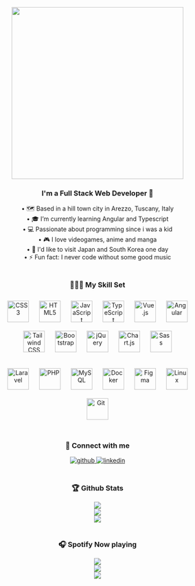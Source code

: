 <div align="center">
<img src="https://readme-typing-svg.demolab.com?font=Montserrat&size=32&duration=3000&pause=800&color=C98CF7&center=true&vCenter=true&width=600&lines=Hello+there+%F0%9F%91%8B%F0%9F%8F%BB;My+name+is+Laura;Nice+to+meet+you!;welcome+to+my+profile+%F0%9F%AB%B0%F0%9F%8F%BB" align="center" height="" width="400" />
</div>  

### <div align="center"> I'm a Full Stack Web Developer 🚀</div>  
<div align="center">• 🗺️ Based in a hill town city in Arezzo, Tuscany, Italy</div>  
<div align="center">• 🎓 I’m currently learning Angular and Typescript</div>  
<div align="center">• 💻 Passionate about programming since i was a kid</div>  
<div align="center">• 🎮 I love videogames, anime and manga</div>  
<div align="center">• 💮 I'd like to visit Japan and South Korea one day</div>  
<div align="center">• ⚡ Fun fact: I never code without some good music</div>

<br/>

<h3 align="center">👩🏻‍💻 My Skill Set</h3>    
<div align="center">
<a href="https://www.w3schools.com/css/" target="_blank"><img style="margin: 10px" src="https://profilinator.rishav.dev/skills-assets/css3-original-wordmark.svg" alt="CSS3" height="50" /></a>  
<a href="https://en.wikipedia.org/wiki/HTML5" target="_blank"><img style="margin: 10px" src="https://profilinator.rishav.dev/skills-assets/html5-original-wordmark.svg" alt="HTML5" height="50" /></a>
<a href="https://www.javascript.com/" target="_blank"><img style="margin: 10px" src="https://profilinator.rishav.dev/skills-assets/javascript-original.svg" alt="JavaScript" height="50" /></a>  
<a href="https://www.typescriptlang.org/" target="_blank"><img style="margin: 10px" src="https://profilinator.rishav.dev/skills-assets/typescript-original.svg" alt="TypeScript" height="50" /></a>  
<a href="https://vuejs.org/" target="_blank"><img style="margin: 10px" src="https://profilinator.rishav.dev/skills-assets/vuejs-original-wordmark.svg" alt="Vue.js" height="50" /></a>  
<a href="https://angular.io/" target="_blank"><img style="margin: 10px" src="https://profilinator.rishav.dev/skills-assets/angularjs-original.svg" alt="Angular" height="50" /></a>  
<a href="https://www.tailwindcss.com/" target="_blank"><img style="margin: 10px" src="https://profilinator.rishav.dev/skills-assets/tailwindcss.svg" alt="Tailwind CSS" height="50" /></a>
<a href="https://getbootstrap.com/docs/3.4/javascript/" target="_blank"><img style="margin: 10px" src="https://profilinator.rishav.dev/skills-assets/bootstrap-plain.svg" alt="Bootstrap" height="50" /></a>  
<a href="https://jquery.com/" target="_blank"><img style="margin: 10px" src="https://profilinator.rishav.dev/skills-assets/jquery.png" alt="jQuery" height="50" /></a>  
<a href="https://www.chartjs.org/" target="_blank"><img style="margin: 10px" src="https://profilinator.rishav.dev/skills-assets/logo-title.svg" alt="Chart.js" height="50" /></a>  
<a href="https://sass-lang.com/" target="_blank"><img style="margin: 10px" src="https://profilinator.rishav.dev/skills-assets/sass-original.svg" alt="Sass" height="50" /></a>  
</div>  

<br />

<div align="center">  
<a href="https://laravel.com/" target="_blank"><img style="margin: 10px" src="https://profilinator.rishav.dev/skills-assets/laravel-plain-wordmark.svg" alt="Laravel" height="50" /></a>  
<a href="https://www.php.net/" target="_blank"><img style="margin: 10px" src="https://profilinator.rishav.dev/skills-assets/php-original.svg" alt="PHP" height="50" /></a>  
<a href="https://www.mysql.com/" target="_blank"><img style="margin: 10px" src="https://profilinator.rishav.dev/skills-assets/mysql-original-wordmark.svg" alt="MySQL" height="50" /></a>  
<a href="https://www.docker.com/" target="_blank"><img style="margin: 10px" src="https://profilinator.rishav.dev/skills-assets/docker-original-wordmark.svg" alt="Docker" height="50" /></a>   
<a href="https://www.figma.com/" target="_blank"><img style="margin: 10px" src="https://profilinator.rishav.dev/skills-assets/figma-icon.svg" alt="Figma" height="50" /></a>  
<a href="https://www.linux.org/" target="_blank"><img style="margin: 10px" src="https://profilinator.rishav.dev/skills-assets/linux-original.svg" alt="Linux" height="50" /></a>  
<a href="https://github.com/" target="_blank"><img style="margin: 10px" src="https://profilinator.rishav.dev/skills-assets/git-scm-icon.svg" alt="Git" height="50" /></a>  
</div>  

<br/>

<h3 align="center">📎 Connect with me </h3>   
<div align="center">
<a href="https://github.com/LauraBigoni" target="_blank">
<img src=https://img.shields.io/badge/github-%2324292e.svg?&style=for-the-badge&logo=github&logoColor=white alt=github style="margin-bottom: 5px;" />
</a>
<a href="https://linkedin.com/in/bigonilaura" target="_blank">
<img src=https://img.shields.io/badge/linkedin-%231E77B5.svg?&style=for-the-badge&logo=linkedin&logoColor=white alt=linkedin style="margin-bottom: 5px;" />
</a>  
</div>  

<br/>

<h3 align="center">🏆 Github Stats</h3>   
<div align="center">
<img src="https://streak-stats.demolab.com?user=LauraBigoni&theme=tokyonight&hide_border=true&border_radius=50" align="center" />
<div><img src="https://github-readme-stats-taupe-two.vercel.app/api/wakatime?username=lauraBigoni&hide_title=true&hide_border=true&langs_count=5&bg_color=00000000&text_color=e0e0e0" /></div>
<div><img src="https://hacked-github-stat-trophies-ten.vercel.app/?username=LauraBigoni&theme=monokai&column=5&rank=SECRET,SSS,SS,S,AAA,AA,A,B&margin-w=18&margin-h=10&title=MultiLanguage,AllSuperRank,Commit,Repositories,PullRequest" /></div>
</div>

<br/>

<h3 align="center">🎧 Spotify Now playing</h3>   
<div align="center"><img src="https://novatorem-laurabigoni.vercel.app//api/spotify/?background_color=FF000000&border_color=FF000000" /></div>

<div align="center"><img src="https://visitcount.itsvg.in/api?id=LauraBigoni&label=Profile%20Views&color=12&icon=0&pretty=true" /></div>
<div align="center"><img src="https://img.shields.io/github/followers/LauraBigoni?label=follow&style=social" /></div>
